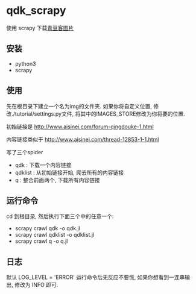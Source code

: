 # qdk_scrapy

使用 scrapy 下载[青豆客图片](http://www.aisinei.com/forum-qingdouke-1.html)


## 安装
* python3
* scrapy

## 使用
先在根目录下建立一个名为img的文件夹.
如果你将自定义位置, 修改./tutorial/settings.py文件, 将其中的IMAGES_STORE修改为你将要的位置.

初始链接是 http://www.aisinei.com/forum-qingdouke-1.html

内容链接类似于 http://www.aisinei.com/thread-12853-1-1.html

写了三个spider
* qdk : 下载一个内容链接
* qdklist : 从初始链接开始, 爬去所有的内容链接
* q : 整合前面两个, 下载所有内容链接

## 运行命令
cd 到根目录, 然后执行下面三个中的任意一个:

* scrapy crawl qdk -o qdk.jl
* scrapy crawl qdklist -o qdklist.jl
* scrapy crawl q -o q.jl

## 日志
默认 LOG_LEVEL = 'ERROR' 
运行命令后无反应不要慌, 如果你想看到一连串输出, 修改为 INFO 即可.


